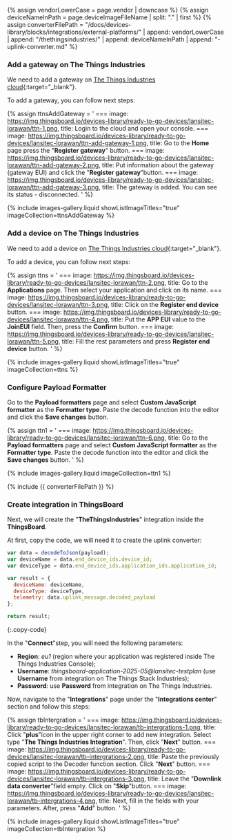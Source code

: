 {% assign vendorLowerCase = page.vendor | downcase %}
{% assign deviceNameInPath = page.deviceImageFileName | split: "." | first %}
{% assign converterFilePath = "/docs/devices-library/blocks/integrations/external-platforms/" | append: vendorLowerCase | append: "/thethingsindustries/" | append: deviceNameInPath | append: "-uplink-converter.md" %}

### Add a gateway on The Things Industries

We need to add a gateway on [The Things Industries cloud](https://www.thethingsindustries.com/){:target="_blank"}.

To add a gateway, you can follow next steps:

{% assign ttnsAddGateway = '
    ===
        image: https://img.thingsboard.io/devices-library/ready-to-go-devices/lansitec-lorawan/ttn-1.png,
        title: Login to the cloud and open your console.
    ===
        image: https://img.thingsboard.io/devices-library/ready-to-go-devices/lansitec-lorawan/ttn-add-gateway-1.png,
        title: Go to the **Home** page press the "**Register gateway**" button.
    ===
        image: https://img.thingsboard.io/devices-library/ready-to-go-devices/lansitec-lorawan/ttn-add-gateway-2.png,
        title: Put information about the gateway (gateway EUI) and click the "**Register gateway**"button.
    ===
        image: https://img.thingsboard.io/devices-library/ready-to-go-devices/lansitec-lorawan/ttn-add-gateway-3.png,
        title: The gateway is added. You can see its status - disconnected.
'
%}

{% include images-gallery.liquid showListImageTitles="true" imageCollection=ttnsAddGateway %}

### Add a device on The Things Industries

We need to add a device on [The Things Industries cloud](https://www.thethingsindustries.com/){:target="_blank"}.

To add a device, you can follow next steps:

{% assign ttns = '
    ===
        image: https://img.thingsboard.io/devices-library/ready-to-go-devices/lansitec-lorawan/ttn-2.png,
        title: Go to the **Applications** page. Then select your application and click on its name.
    ===
        image: https://img.thingsboard.io/devices-library/ready-to-go-devices/lansitec-lorawan/ttn-3.png,
        title: Click on the **Register end device** button.
    ===
        image: https://img.thingsboard.io/devices-library/ready-to-go-devices/lansitec-lorawan/ttn-4.png,
        title: Put the **APP EUI** value to the **JoinEUI** field. Then, press the **Confirm** button.
    ===
        image: https://img.thingsboard.io/devices-library/ready-to-go-devices/lansitec-lorawan/ttn-5.png,
        title: Fill the rest parameters and press **Register end device** button.
'
%}

{% include images-gallery.liquid showListImageTitles="true" imageCollection=ttns %}

### Configure Payload Formatter

Go to the **Payload formatters** page and select **Custom JavaScript formatter** as the **Formatter type**. Paste the decode function into the editor and click the **Save changes** button.

{% assign ttn1 = '
    ===
        image: https://img.thingsboard.io/devices-library/ready-to-go-devices/lansitec-lorawan/ttn-6.png,
        title: Go to the **Payload formatters** page and select **Custom JavaScript formatter** as the **Formatter type**. Paste the decode function into the editor and click the **Save changes** button.
'
%}

{% include images-gallery.liquid imageCollection=ttn1 %}

{% include {{ converterFilePath }} %}

### Create integration in ThingsBoard

Next, we will create the "**TheThingsIndustries**" integration inside the **ThingsBoard**.

At first, copy the code, we will need it to create the uplink converter:

```javascript
var data = decodeToJson(payload);
var deviceName = data.end_device_ids.device_id;
var deviceType = data.end_device_ids.application_ids.application_id;

var result = {
  deviceName: deviceName,
  deviceType: deviceType,
  telemetry: data.uplink_message.decoded_payload
};

return result;
```
{:.copy-code}

In the "**Connect**"step, you will need the following parameters:

- **Region**: *eu1* (region where your application was registered inside The Things Industries Console);
- **Username**: *thingsboard-application-2025-05@lansitec-testplan* (use **Username** from integration on The Things Stack Industries);
- **Password**: use **Password** from integration on The Things Industries.

Now, navigate to the "**Integrations**" page under the "**Integrations center**" section and follow this steps:

{% assign tbIntergration = '
    ===
        image: https://img.thingsboard.io/devices-library/ready-to-go-devices/lansitec-lorawan/tb-intergrations-1.png,
        title: Click "**plus**"icon in the upper right corner to add new integration. Select type "**The Things Industries Integration**". Then, click "**Next**" button.
    ===
        image: https://img.thingsboard.io/devices-library/ready-to-go-devices/lansitec-lorawan/tb-intergrations-2.png,
        title: Paste the previously copied script to the Decoder function section. Click "**Next**" button.
    ===
        image: https://img.thingsboard.io/devices-library/ready-to-go-devices/lansitec-lorawan/tb-intergrations-3.png,
        title: Leave the "**Downlink data converter**"field empty. Click on "**Skip**"button.
    ===
        image: https://img.thingsboard.io/devices-library/ready-to-go-devices/lansitec-lorawan/tb-intergrations-4.png,
        title: Next, fill in the fields with your parameters. After, press "**Add**" button.
'
%}

{% include images-gallery.liquid showListImageTitles="true" imageCollection=tbIntergration %}